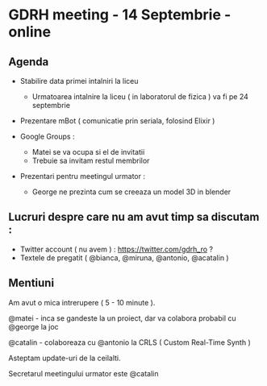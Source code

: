 ﻿# GDRH meeting - 14 Septembrie - online

## Agenda

* Stabilire data primei intalniri la liceu
	- Urmatoarea intalnire la liceu ( in laboratorul de fizica ) va fi pe 24 septembrie

* Prezentare mBot ( comunicatie prin seriala, folosind Elixir )

* Google Groups :
	- Matei se va ocupa si el de invitatii
	- Trebuie sa invitam restul membrilor

* Prezentari pentru meetingul urmator :
	- George ne prezinta cum se creeaza un model 3D in blender

## Lucruri despre care nu am avut timp sa discutam :

* Twitter account ( nu avem ) : https://twitter.com/gdrh_ro ?
* Textele de pregatit ( @bianca, @miruna, @antonio, @acatalin )

## Mentiuni

Am avut o mica intrerupere ( 5 - 10 minute ).

@matei - inca se gandeste la un proiect, dar va colabora probabil cu @george la joc

@catalin - colaboreaza cu @antonio la CRLS ( Custom Real-Time Synth )

Asteptam update-uri de la ceilalti.

Secretarul meetingului urmator este @catalin
